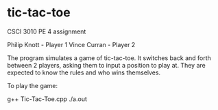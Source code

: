 # tic-tac-toe
CSCI 3010 PE 4 assignment

Philip Knott - Player 1
Vince Curran - Player 2

The program simulates a game of tic-tac-toe.
It switches back and forth between 2 players, asking them to input a position to play at.
They are expected to know the rules and who wins themselves.

To play the game:

g++ Tic-Tac-Toe.cpp
./a.out
